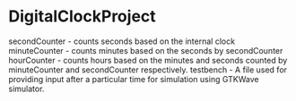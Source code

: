 # DigitalClockProject

secondCounter - counts seconds based on the internal clock
minuteCounter - counts minutes based on the seconds by secondCounter
hourCounter - counts hours based on the minutes and seconds counted by minuteCounter and secondCounter respectively.
testbench - A file used for providing input after a particular time for simulation using GTKWave simulator.
